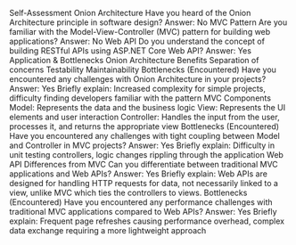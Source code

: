 Self-Assessment
Onion Architecture
Have you heard of the Onion Architecture principle in software design?
Answer: No
MVC Pattern
Are you familiar with the Model-View-Controller (MVC) pattern for building web applications?
Answer: No
Web API
Do you understand the concept of building RESTful APIs using ASP.NET Core Web API?
Answer: Yes
Application & Bottlenecks
Onion Architecture
Benefits
Separation of concerns
Testability
Maintainability
Bottlenecks (Encountered)
Have you encountered any challenges with Onion Architecture in your projects?
Answer: Yes
Briefly explain: Increased complexity for simple projects, difficulty finding developers familiar with the pattern
MVC
Components
Model: Represents the data and the business logic
View: Represents the UI elements and user interaction
Controller: Handles the input from the user, processes it, and returns the appropriate view
Bottlenecks (Encountered)
Have you encountered any challenges with tight coupling between Model and Controller in MVC projects?
Answer: Yes
Briefly explain: Difficulty in unit testing controllers, logic changes rippling through the application
Web API
Differences from MVC
Can you differentiate between traditional MVC applications and Web APIs?
Answer: Yes
Briefly explain: Web APIs are designed for handling HTTP requests for data, not necessarily linked to a view, unlike MVC which ties the controllers to views.
Bottlenecks (Encountered)
Have you encountered any performance challenges with traditional MVC applications compared to Web APIs?
Answer: Yes
Briefly explain: Frequent page refreshes causing performance overhead, complex data exchange requiring a more lightweight approach

